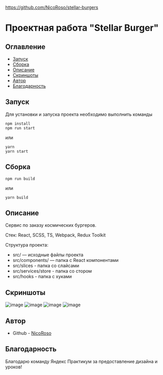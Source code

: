 https://github.com/NicoRoso/stellar-burgers

# Проектная работа "Stellar Burger"

## Оглавление

- [Запуск](#запуск)
- [Сборка](#сборка)
- [Описание](#описание)
- [Скриншоты](#скриншоты)
- [Автор](#автор)
- [Благодарность](#благодарность)

## Запуск

Для установки и запуска проекта необходимо выполнить команды

```
npm install
npm run start
```

или

```
yarn
yarn start
```

## Сборка

```
npm run build
```

или

```
yarn build
```

## Описание

Сервис по заказу космических бургеров.

Стек: React, SCSS, TS, Webpack, Redux Toolkit

Структура проекта:

- src/ — исходные файлы проекта
- src/components/ — папка с React компонентами
- src/slices - папка со слайсами
- src/services/store - папка со стором
- src/hooks - папка с хуками

## Скриншоты
![image](https://github.com/user-attachments/assets/1f53b143-6bb3-47b2-a2d2-d846f96ab36e)
![image](https://github.com/user-attachments/assets/ad88e25d-cb9b-4ab3-b13f-f7e682fec0d9)
![image](https://github.com/user-attachments/assets/54f0f774-ad4d-4b71-97af-3154b13ac47d)
![image](https://github.com/user-attachments/assets/b17ee8a7-516a-41e3-9fdd-fa2cb99b71c1)


## Автор

- Github - [NicoRoso](https://github.com/NicoRoso/stellar-burgers)

## Благодарность

Благодарю команду Яндекс Практикум за предоставление дизайна и уроков!
